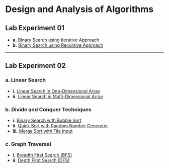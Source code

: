 # Design and Analysis of Algorithms

## Lab Experiment 01
- **a.** [Binary Search using Iterative Approach](BinarySearch_iterative.c)  
- **b.** [Binary Search using Recursive Approach](BinarySearch_recursive.c)

---

## Lab Experiment 02

### a. Linear Search
- **i.** [Linear Search in One-Dimensional Array](LinearSearch.c)  
- **ii.** [Linear Search in Multi-Dimensional Array](2DimensionSearch.c)

### b. Divide and Conquer Techniques
- **i.** [Binary Search with Bubble Sort](BubbleSort.c)  
- **ii.** [Quick Sort with Random Number Generator](QuickSort.c)  
- **iii.** [Merge Sort with File Input](MergeSort.c)

### c. Graph Traversal
- **i.** [Breadth First Search (BFS)](BFS.c)  
- **ii.** [Depth First Search (DFS)](DFS.c)
